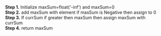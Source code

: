 **Step 1.** Initialize maxSum=float('-inf') and maxSum=0 </br>
**Step 2.** add maxSum with element if masSum is Negative then assign to 0</br>
**Step 3.** If currSum if greater then maxSum then assign maxSum with currSum </br>
**Step 4.** return maxSum</br>